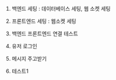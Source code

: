 1. 백엔드 세팅 : 데이터베이스 세팅, 웹 소켓 세팅
2. 프론트엔드 세팅 : 웹소켓 세팅
3. 백엔드 프론트엔드 연결 테스트
4. 유저 로그인
5. 메시지 주고받기

6. 테스트1
